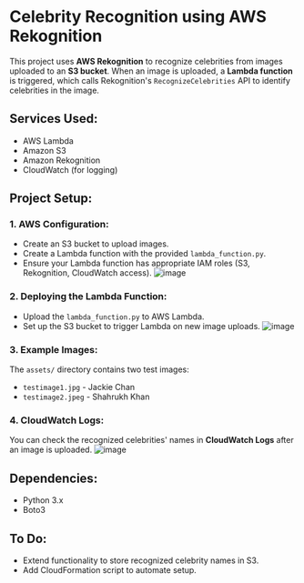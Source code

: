 # Celebrity Recognition using AWS Rekognition

This project uses **AWS Rekognition** to recognize celebrities from images uploaded to an **S3 bucket**. When an image is uploaded, a **Lambda function** is triggered, which calls Rekognition's `RecognizeCelebrities` API to identify celebrities in the image.

## Services Used:
- AWS Lambda
- Amazon S3
- Amazon Rekognition
- CloudWatch (for logging)

## Project Setup:

### 1. AWS Configuration:
- Create an S3 bucket to upload images.
- Create a Lambda function with the provided `lambda_function.py`.
- Ensure your Lambda function has appropriate IAM roles (S3, Rekognition, CloudWatch access).
  ![image](https://github.com/user-attachments/assets/f34c9b06-02fb-44cf-9099-398ad8ce0000)


### 2. Deploying the Lambda Function:
- Upload the `lambda_function.py` to AWS Lambda.
- Set up the S3 bucket to trigger Lambda on new image uploads.
![image](https://github.com/user-attachments/assets/d93d38f1-82de-42c3-b8f9-a4cdd4c16896)

### 3. Example Images:
The `assets/` directory contains two test images:
- `testimage1.jpg` - Jackie Chan
- `testimage2.jpeg` - Shahrukh Khan

### 4. CloudWatch Logs:
You can check the recognized celebrities' names in **CloudWatch Logs** after an image is uploaded.
![image](https://github.com/user-attachments/assets/19756787-ad81-4a33-81f9-1e9c9acac1c0)


## Dependencies:
- Python 3.x
- Boto3

## To Do:
- Extend functionality to store recognized celebrity names in S3.
- Add CloudFormation script to automate setup.
